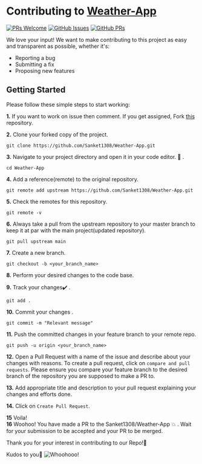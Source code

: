 # Contributing to [Weather-App](https://github.com/Sanket1308/Weather-App)

[![PRs Welcome](https://img.shields.io/badge/PRs-welcome-brightgreen.svg?style=flat-square&logo=git&logoColor=fff)](https://github.com/Sanket1308/Weather-App/pulls)
[![GitHub Issues](https://img.shields.io/github/issues/Sanket1308/Weather-App?style=flat-square&logo=github&color=f00)](https://github.com/Sanket1308/Weather-App/issues)
[![GitHub PRs](https://img.shields.io/github/issues-pr/Sanket1308/Weather-App?style=flat-square&color=0A66C2&logo=github)](https://github.com/Sanket1308/Weather-App/pulls)

We love your input! We want to make contributing to this project as easy and transparent as possible, whether it's:

-   Reporting a bug
-   Submitting a fix
-   Proposing new features


## Getting Started
Please follow these simple steps to start working:<br>

**1.**  If you want to work on issue then comment. If you get assigned, Fork [this](https://github.com/Sanket1308/Weather-App.git) repository.

**2.**  Clone your forked copy of the project.

```
git clone https://github.com/Sanket1308/Weather-App.git
```

**3.** Navigate to your project directory and open it in your code editor. :file_folder: .

```
cd Weather-App
```

**4.** Add a reference(remote) to the original repository.

```
git remote add upstream https://github.com/Sanket1308/Weather-App.git
```

**5.** Check the remotes for this repository.
```
git remote -v
```

**6.** Always take a pull from the upstream repository to your master branch to keep it at par with the main project(updated repository).

```
git pull upstream main
```

**7.** Create a new branch.

```
git checkout -b <your_branch_name>
```

**8.** Perform your desired changes to the code base.


**9.** Track your changes:heavy_check_mark: .

```
git add . 
```

**10.** Commit your changes .

```
git commit -m "Relevant message"
```

**11.** Push the committed changes in your feature branch to your remote repo.
```
git push -u origin <your_branch_name>
```

**12.** Open a Pull Request with a name of the issue and describe about your changes with reasons. To create a pull request, click on `compare and pull requests`. Please ensure you compare your feature branch to the desired branch of the repository you are supposed to make a PR to.


**13.** Add appropriate title and description to your pull request explaining your changes and efforts done.


**14.** Click on `Create Pull Request`.


**15** Voila!<br>
**16** Woohoo! You have made a PR to the Sanket1308/Weather-App 💥 . Wait for your submission to be accepted and your PR to be merged.

Thank you for your interest in contributing to our Repo!🏼

Kudos to you🎈
![Whoohooo!](https://media3.giphy.com/media/sgswHaZw5yklq/giphy.gif?cid=ecf05e4752791acvsi719im8d4lib8z33uxbga6secdplwq2&rid=giphy.gif)

